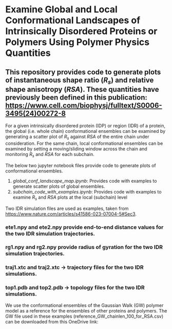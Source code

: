 
# Examine Global and Local Conformational Landscapes of Intrinsically Disordered Proteins or Polymers Using Polymer Physics Quantities

## This repository provides code to generate plots of instantaneous shape ratio (_R<sub>s</sub>_) and relative shape anisotropy (_RSA_). These quantities have previously been defined in this publication: https://www.cell.com/biophysj/fulltext/S0006-3495(24)00272-8  

For a given intrinsically disordered protein (IDP) or region (IDR) of a protein, the global (i.e. whole chain) conformational ensembles can be examined by generating a scatter plot of _R<sub>s</sub>_ against _RSA_ of the entire chain under consideration. For the same chain, local conformational ensembles can be examined by setting a moving/sliding window across the chain and monitoring _R<sub>s</sub>_ and _RSA_ for each subchain.

The below two jupyter notebook files provide code to generate plots of conformational ensembles.

1. _global_conf_landscape_map.ipynb_: Provides code with examples to generate scatter plots of global ensembles.
2. _subchain_code_with_examples.ipynb_: Provides code with examples to examine _R<sub>s</sub>_ and _RSA_ plots at the local (subchain) level

Two IDR simulation files are used as examples, taken from https://www.nature.com/articles/s41586-023-07004-5#Sec3.

### ete1.npy and ete2.npy provide end-to-end distance values for the two IDR simulation trajectories. 
### rg1.npy and rg2.npy provide radius of gyration for the two IDR simulation trajectories.
### traj1.xtc and traj2.xtc -> trajectory files for the two IDR simulations.
### top1.pdb and top2.pdb -> topology files for the two IDR simulations.

We use the conformational ensembles of the Gaussian Walk (GW) polymer model as a reference for the ensembles of other proteins and polymers. The GW file used in these examples (reference_GW_chainlen_100_for_RSA.csv) can be downloaded from this OneDrive link: 
